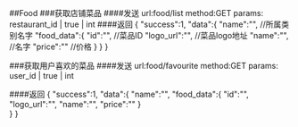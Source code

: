 ##Food
###获取店铺菜品
####发送
	url:food/list
	method:GET
	params:
		restaurant_id | true | int
####返回
	{
		"success":1,
		"data":{
			"name":"",		//所属类别名字
			"food_data":{
				"id":"",		//菜品ID
				"logo_url":"",	//菜品logo地址
				"name":"",		//名字
				"price":""		//价格
			}
		}
	}

###获取用户喜欢的菜品
####发送
	url:food/favourite
	method:GET
	params:
		user_id | true | int

####返回
	{
		"success":1,
		"data":{
			"name":"",
			"food_data":{
				"id":"",
				"logo_url":"",
				"name":"",
				"price":""
			}	
		}
	}